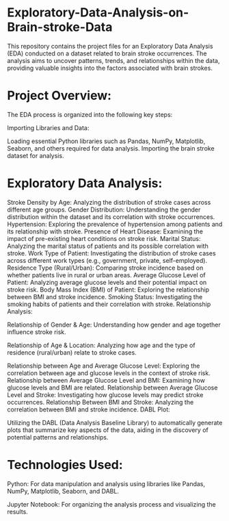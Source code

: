 # Exploratory-Data-Analysis-on-Brain-stroke-Data
This repository contains the project files for an Exploratory Data Analysis (EDA) conducted on a dataset related to brain stroke occurrences. The analysis aims to uncover patterns, trends, and relationships within the data, providing valuable insights into the factors associated with brain strokes.

# Project Overview:
The EDA process is organized into the following key steps:

Importing Libraries and Data:

Loading essential Python libraries such as Pandas, NumPy, Matplotlib, Seaborn, and others required for data analysis.
Importing the brain stroke dataset for analysis.

# Exploratory Data Analysis:

Stroke Density by Age: Analyzing the distribution of stroke cases across different age groups.
Gender Distribution: Understanding the gender distribution within the dataset and its correlation with stroke occurrences.
Hypertension: Exploring the prevalence of hypertension among patients and its relationship with stroke.
Presence of Heart Disease: Examining the impact of pre-existing heart conditions on stroke risk.
Marital Status: Analyzing the marital status of patients and its possible correlation with stroke.
Work Type of Patient: Investigating the distribution of stroke cases across different work types (e.g., government, private, self-employed).
Residence Type (Rural/Urban): Comparing stroke incidence based on whether patients live in rural or urban areas.
Average Glucose Level of Patient: Analyzing average glucose levels and their potential impact on stroke risk.
Body Mass Index (BMI) of Patient: Exploring the relationship between BMI and stroke incidence.
Smoking Status: Investigating the smoking habits of patients and their correlation with stroke.
Relationship Analysis:

Relationship of Gender & Age: Understanding how gender and age together influence stroke risk.

Relationship of Age & Location: Analyzing how age and the type of residence (rural/urban) relate to stroke cases.

Relationship between Age and Average Glucose Level: Exploring the correlation between age and glucose levels in the context of stroke risk.
Relationship between Average Glucose Level and BMI: Examining how glucose levels and BMI are related.
Relationship between Average Glucose Level and Stroke: Investigating how glucose levels may predict stroke occurrences.
Relationship Between BMI and Stroke: Analyzing the correlation between BMI and stroke incidence.
DABL Plot:

Utilizing the DABL (Data Analysis Baseline Library) to automatically generate plots that summarize key aspects of the data, aiding in the discovery of potential patterns and relationships.

# Technologies Used:
Python: For data manipulation and analysis using libraries like Pandas, NumPy, Matplotlib, Seaborn, and DABL.

Jupyter Notebook: For organizing the analysis process and visualizing the results.
